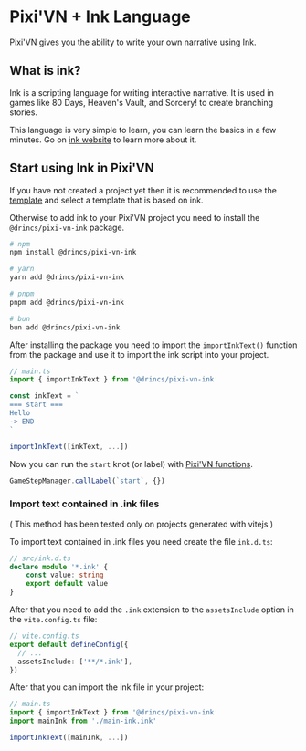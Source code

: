 # Pixi'VN + Ink Language

Pixi'VN gives you the ability to write your own narrative using Ink.

## What is ink?

Ink is a scripting language for writing interactive narrative. It is used in games like 80 Days, Heaven's Vault, and Sorcery! to create branching stories.

This language is very simple to learn, you can learn the basics in a few minutes. Go on [ink website](https://www.inklestudios.com/ink/) to learn more about it.

## Start using Ink in Pixi'VN

If you have not created a project yet then it is recommended to use the [template](/start/getting-started.md#project-initialization) and select a template that is based on ink.

Otherwise to add ink to your Pixi'VN project you need to install the `@drincs/pixi-vn-ink` package.

```bash
# npm
npm install @drincs/pixi-vn-ink

# yarn
yarn add @drincs/pixi-vn-ink

# pnpm
pnpm add @drincs/pixi-vn-ink

# bun
bun add @drincs/pixi-vn-ink
```

After installing the package you need to import the `importInkText()` function from the package and use it to import the ink script into your project.

```typescript
// main.ts
import { importInkText } from '@drincs/pixi-vn-ink'

const inkText = `
=== start ===
Hello
-> END
`

importInkText([inkText, ...])
```

Now you can run the `start` knot (or label) with [Pixi'VN functions](/start/labels.md#run-a-label).

```typescript
GameStepManager.callLabel(`start`, {})
```

### Import text contained in .ink files

( This method has been tested only on projects generated with vitejs )

To import text contained in .ink files you need create the file `ink.d.ts`:

```typescript
// src/ink.d.ts
declare module '*.ink' {
    const value: string
    export default value
}

```

After that you need to add the `.ink` extension to the `assetsInclude` option in the `vite.config.ts` file:

```typescript
// vite.config.ts
export default defineConfig({
  // ...
  assetsInclude: ['**/*.ink'],
})
```

After that you can import the ink file in your project:

```typescript
// main.ts
import { importInkText } from '@drincs/pixi-vn-ink'
import mainInk from './main-ink.ink'

importInkText([mainInk, ...])
```
